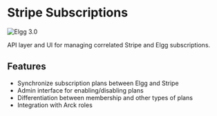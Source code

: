 Stripe Subscriptions
====================

![Elgg 3.0](https://img.shields.io/badge/Elgg-3.0-orange.svg?style=flat-square)

API layer and UI for managing correlated Stripe and Elgg subscriptions.

## Features

* Synchronize subscription plans between Elgg and Stripe
* Admin interface for enabling/disabling plans
* Differentiation between membership and other types of plans
* Integration with Arck roles
